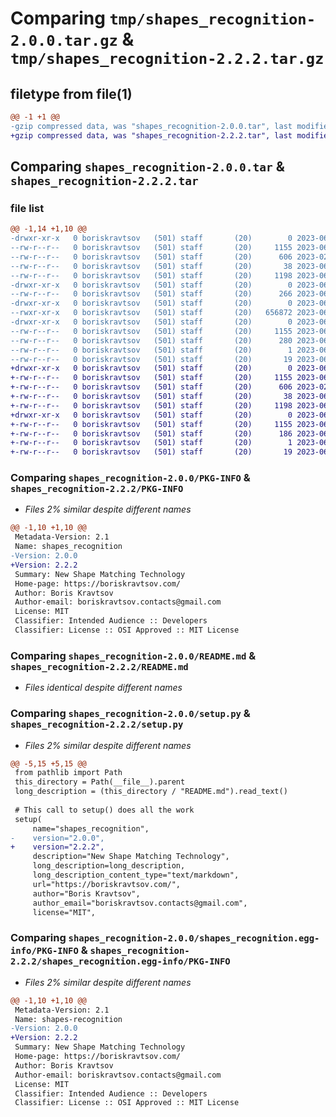 # Comparing `tmp/shapes_recognition-2.0.0.tar.gz` & `tmp/shapes_recognition-2.2.2.tar.gz`

## filetype from file(1)

```diff
@@ -1 +1 @@
-gzip compressed data, was "shapes_recognition-2.0.0.tar", last modified: Mon Jun  5 11:08:24 2023, max compression
+gzip compressed data, was "shapes_recognition-2.2.2.tar", last modified: Mon Jun 19 18:48:59 2023, max compression
```

## Comparing `shapes_recognition-2.0.0.tar` & `shapes_recognition-2.2.2.tar`

### file list

```diff
@@ -1,14 +1,10 @@
-drwxr-xr-x   0 boriskravtsov   (501) staff       (20)        0 2023-06-05 11:08:24.851884 shapes_recognition-2.0.0/
--rw-r--r--   0 boriskravtsov   (501) staff       (20)     1155 2023-06-05 11:08:24.851557 shapes_recognition-2.0.0/PKG-INFO
--rw-r--r--   0 boriskravtsov   (501) staff       (20)      606 2023-02-16 10:59:45.000000 shapes_recognition-2.0.0/README.md
--rw-r--r--   0 boriskravtsov   (501) staff       (20)       38 2023-06-05 11:08:24.851972 shapes_recognition-2.0.0/setup.cfg
--rw-r--r--   0 boriskravtsov   (501) staff       (20)     1198 2023-06-05 11:07:55.000000 shapes_recognition-2.0.0/setup.py
-drwxr-xr-x   0 boriskravtsov   (501) staff       (20)        0 2023-06-05 11:08:24.848701 shapes_recognition-2.0.0/shapes_recognition/
--rw-r--r--   0 boriskravtsov   (501) staff       (20)      266 2023-06-04 14:33:45.000000 shapes_recognition-2.0.0/shapes_recognition/__init__.py
-drwxr-xr-x   0 boriskravtsov   (501) staff       (20)        0 2023-06-05 11:08:24.850372 shapes_recognition-2.0.0/shapes_recognition/pure_cython/
--rwxr-xr-x   0 boriskravtsov   (501) staff       (20)   656872 2023-06-05 10:09:55.000000 shapes_recognition-2.0.0/shapes_recognition/pure_cython/ai_tables.cpython-310-darwin.so
-drwxr-xr-x   0 boriskravtsov   (501) staff       (20)        0 2023-06-05 11:08:24.850038 shapes_recognition-2.0.0/shapes_recognition.egg-info/
--rw-r--r--   0 boriskravtsov   (501) staff       (20)     1155 2023-06-05 11:08:24.000000 shapes_recognition-2.0.0/shapes_recognition.egg-info/PKG-INFO
--rw-r--r--   0 boriskravtsov   (501) staff       (20)      280 2023-06-05 11:08:24.000000 shapes_recognition-2.0.0/shapes_recognition.egg-info/SOURCES.txt
--rw-r--r--   0 boriskravtsov   (501) staff       (20)        1 2023-06-05 11:08:24.000000 shapes_recognition-2.0.0/shapes_recognition.egg-info/dependency_links.txt
--rw-r--r--   0 boriskravtsov   (501) staff       (20)       19 2023-06-05 11:08:24.000000 shapes_recognition-2.0.0/shapes_recognition.egg-info/top_level.txt
+drwxr-xr-x   0 boriskravtsov   (501) staff       (20)        0 2023-06-19 18:48:59.399436 shapes_recognition-2.2.2/
+-rw-r--r--   0 boriskravtsov   (501) staff       (20)     1155 2023-06-19 18:48:59.399141 shapes_recognition-2.2.2/PKG-INFO
+-rw-r--r--   0 boriskravtsov   (501) staff       (20)      606 2023-02-16 10:59:45.000000 shapes_recognition-2.2.2/README.md
+-rw-r--r--   0 boriskravtsov   (501) staff       (20)       38 2023-06-19 18:48:59.399518 shapes_recognition-2.2.2/setup.cfg
+-rw-r--r--   0 boriskravtsov   (501) staff       (20)     1198 2023-06-19 17:36:28.000000 shapes_recognition-2.2.2/setup.py
+drwxr-xr-x   0 boriskravtsov   (501) staff       (20)        0 2023-06-19 18:48:59.398727 shapes_recognition-2.2.2/shapes_recognition.egg-info/
+-rw-r--r--   0 boriskravtsov   (501) staff       (20)     1155 2023-06-19 18:48:59.000000 shapes_recognition-2.2.2/shapes_recognition.egg-info/PKG-INFO
+-rw-r--r--   0 boriskravtsov   (501) staff       (20)      186 2023-06-19 18:48:59.000000 shapes_recognition-2.2.2/shapes_recognition.egg-info/SOURCES.txt
+-rw-r--r--   0 boriskravtsov   (501) staff       (20)        1 2023-06-19 18:48:59.000000 shapes_recognition-2.2.2/shapes_recognition.egg-info/dependency_links.txt
+-rw-r--r--   0 boriskravtsov   (501) staff       (20)       19 2023-06-19 18:48:59.000000 shapes_recognition-2.2.2/shapes_recognition.egg-info/top_level.txt
```

### Comparing `shapes_recognition-2.0.0/PKG-INFO` & `shapes_recognition-2.2.2/PKG-INFO`

 * *Files 2% similar despite different names*

```diff
@@ -1,10 +1,10 @@
 Metadata-Version: 2.1
 Name: shapes_recognition
-Version: 2.0.0
+Version: 2.2.2
 Summary: New Shape Matching Technology
 Home-page: https://boriskravtsov.com/
 Author: Boris Kravtsov
 Author-email: boriskravtsov.contacts@gmail.com
 License: MIT
 Classifier: Intended Audience :: Developers
 Classifier: License :: OSI Approved :: MIT License
```

### Comparing `shapes_recognition-2.0.0/README.md` & `shapes_recognition-2.2.2/README.md`

 * *Files identical despite different names*

### Comparing `shapes_recognition-2.0.0/setup.py` & `shapes_recognition-2.2.2/setup.py`

 * *Files 2% similar despite different names*

```diff
@@ -5,15 +5,15 @@
 from pathlib import Path
 this_directory = Path(__file__).parent
 long_description = (this_directory / "README.md").read_text()
 
 # This call to setup() does all the work
 setup(
     name="shapes_recognition",
-    version="2.0.0",
+    version="2.2.2",
     description="New Shape Matching Technology",
     long_description=long_description,
     long_description_content_type="text/markdown",
     url="https://boriskravtsov.com/",
     author="Boris Kravtsov",
     author_email="boriskravtsov.contacts@gmail.com",
     license="MIT",
```

### Comparing `shapes_recognition-2.0.0/shapes_recognition.egg-info/PKG-INFO` & `shapes_recognition-2.2.2/shapes_recognition.egg-info/PKG-INFO`

 * *Files 2% similar despite different names*

```diff
@@ -1,10 +1,10 @@
 Metadata-Version: 2.1
 Name: shapes-recognition
-Version: 2.0.0
+Version: 2.2.2
 Summary: New Shape Matching Technology
 Home-page: https://boriskravtsov.com/
 Author: Boris Kravtsov
 Author-email: boriskravtsov.contacts@gmail.com
 License: MIT
 Classifier: Intended Audience :: Developers
 Classifier: License :: OSI Approved :: MIT License
```

